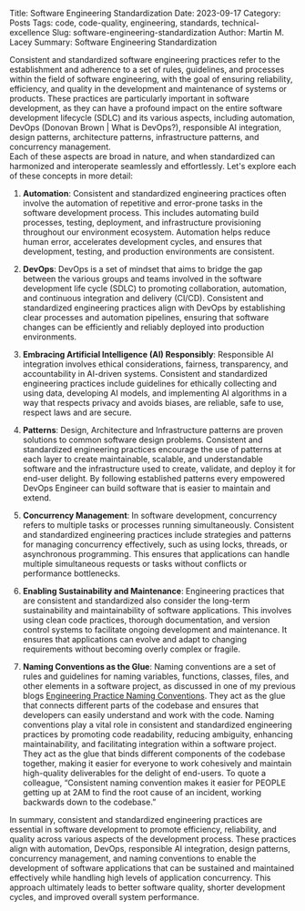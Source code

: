 Title: Software Engineering Standardization
Date: 2023-09-17
Category: Posts 
Tags: code, code-quality, engineering, standards, technical-excellence
Slug: software-engineering-standardization
Author: Martin M. Lacey
Summary: Software Engineering Standardization

Consistent and standardized software engineering practices refer to the establishment and adherence to a set of rules, guidelines, and processes within the field of software engineering, with the goal of ensuring reliability, efficiency, and quality in the development and maintenance of systems or products. These practices are particularly important in software development, as they can have a profound impact on the entire software development lifecycle (SDLC) and its various aspects, including automation, DevOps (Donovan Brown | What is DevOps?), responsible AI integration, design patterns, architecture patterns, infrastructure patterns, and concurrency management.  
Each of these aspects are broad in nature, and when standardized can harmonized and interoperate seamlessly and effortlessly.  Let's explore each of these concepts in more detail:

1.	**Automation**: Consistent and standardized engineering practices often involve the automation of repetitive and error-prone tasks in the software development process. This includes automating build processes, testing, deployment, and infrastructure provisioning throughout our environment ecosystem. Automation helps reduce human error, accelerates development cycles, and ensures that development, testing, and production environments are consistent.

2.	**DevOps**: DevOps is a set of mindset that aims to bridge the gap between the various groups and teams involved in the software development life cycle (SDLC) to promoting collaboration, automation, and continuous integration and delivery (CI/CD). Consistent and standardized engineering practices align with DevOps by establishing clear processes and automation pipelines, ensuring that software changes can be efficiently and reliably deployed into production environments.

3.	**Embracing Artificial Intelligence (AI) Responsibly**: Responsible AI integration involves ethical considerations, fairness, transparency, and accountability in AI-driven systems. Consistent and standardized engineering practices include guidelines for ethically collecting and using data, developing AI models, and implementing AI algorithms in a way that respects privacy and avoids biases, are reliable, safe to use, respect laws and are secure.

4.	**Patterns**: Design, Architecture and Infrastructure patterns are proven solutions to common software design problems. Consistent and standardized engineering practices encourage the use of patterns at each layer to create maintainable, scalable, and understandable software and the infrastructure used to create, validate, and deploy it for end-user delight. By following established patterns every empowered DevOps Engineer can build software that is easier to maintain and extend.

5.	**Concurrency Management**: In software development, concurrency refers to multiple tasks or processes running simultaneously. Consistent and standardized engineering practices include strategies and patterns for managing concurrency effectively, such as using locks, threads, or asynchronous programming. This ensures that applications can handle multiple simultaneous requests or tasks without conflicts or performance bottlenecks.

6.	**Enabling Sustainability and Maintenance**: Engineering practices that are consistent and standardized also consider the long-term sustainability and maintainability of software applications. This involves using clean code practices, thorough documentation, and version control systems to facilitate ongoing development and maintenance. It ensures that applications can evolve and adapt to changing requirements without becoming overly complex or fragile.

7.	**Naming Conventions as the Glue**: Naming conventions are a set of rules and guidelines for naming variables, functions, classes, files, and other elements in a software project, as discussed in one of my previous blogs [Engineering Practice Naming Conventions](https://wsbctechnicalblog.github.io/engineering-practice-naming-conventions.html). They act as the glue that connects different parts of the codebase and ensures that developers can easily understand and work with the code. Naming conventions play a vital role in consistent and standardized engineering practices by promoting code readability, reducing ambiguity, enhancing maintainability, and facilitating integration within a software project. They act as the glue that binds different components of the codebase together, making it easier for everyone to work cohesively and maintain high-quality deliverables for the delight of end-users. To quote a colleague, “Consistent naming convention makes it easier for PEOPLE getting up at 2AM to find the root cause of an incident, working backwards down to the codebase.”

In summary, consistent and standardized engineering practices are essential in software development to promote efficiency, reliability, and quality across various aspects of the development process. These practices align with automation, DevOps, responsible AI integration, design patterns, concurrency management, and naming conventions to enable the development of software applications that can be sustained and maintained effectively while handling high levels of application concurrency. This approach ultimately leads to better software quality, shorter development cycles, and improved overall system performance.
